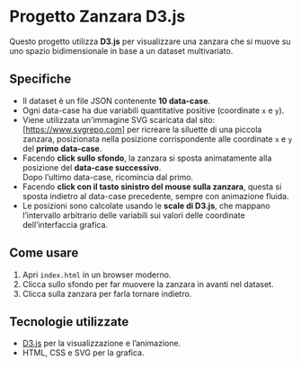 # Progetto Zanzara D3.js

Questo progetto utilizza **D3.js** per visualizzare una zanzara che si muove su uno spazio bidimensionale in base a un dataset multivariato.

## Specifiche

- Il dataset è un file JSON contenente **10 data-case**.
- Ogni data-case ha due variabili quantitative positive (coordinate `x` e `y`).
- Viene utilizzata un'immagine SVG scaricata dal sito: [https://www.svgrepo.com] per ricreare la siluette di una piccola zanzara, posizionata nella posizione corrispondente alle coordinate `x` e `y` del **primo data-case**.
- Facendo **click sullo sfondo**, la zanzara si sposta animatamente alla posizione del **data-case successivo**.  
  Dopo l’ultimo data-case, ricomincia dal primo.
- Facendo **click con il tasto sinistro del mouse sulla zanzara**, questa si sposta indietro al data-case precedente, sempre con animazione fluida.
- Le posizioni sono calcolate usando le **scale di D3.js**, che mappano l’intervallo arbitrario delle variabili sui valori delle coordinate dell’interfaccia grafica.

## Come usare

1. Apri `index.html` in un browser moderno.
2. Clicca sullo sfondo per far muovere la zanzara in avanti nel dataset.
3. Clicca sulla zanzara per farla tornare indietro.

## Tecnologie utilizzate

- [D3.js](https://d3js.org) per la visualizzazione e l’animazione.
- HTML, CSS e SVG per la grafica.
